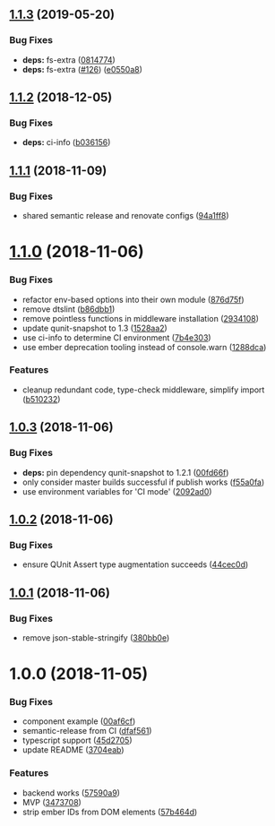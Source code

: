## [1.1.3](https://github.com/mike-north/ember-qunit-snapshots/compare/v1.1.2...v1.1.3) (2019-05-20)


### Bug Fixes

* **deps:** fs-extra ([0814774](https://github.com/mike-north/ember-qunit-snapshots/commit/0814774))
* **deps:** fs-extra ([#126](https://github.com/mike-north/ember-qunit-snapshots/issues/126)) ([e0550a8](https://github.com/mike-north/ember-qunit-snapshots/commit/e0550a8))

## [1.1.2](https://github.com/mike-north/ember-qunit-snapshots/compare/v1.1.1...v1.1.2) (2018-12-05)


### Bug Fixes

* **deps:** ci-info ([b036156](https://github.com/mike-north/ember-qunit-snapshots/commit/b036156))

## [1.1.1](https://github.com/mike-north/ember-qunit-snapshots/compare/v1.1.0...v1.1.1) (2018-11-09)


### Bug Fixes

* shared semantic release and renovate configs ([94a1ff8](https://github.com/mike-north/ember-qunit-snapshots/commit/94a1ff8))

# [1.1.0](https://github.com/mike-north/ember-qunit-snapshots/compare/v1.0.3...v1.1.0) (2018-11-06)


### Bug Fixes

* refactor env-based options into their own module ([876d75f](https://github.com/mike-north/ember-qunit-snapshots/commit/876d75f))
* remove dtslint ([b86dbb1](https://github.com/mike-north/ember-qunit-snapshots/commit/b86dbb1))
* remove pointless functions in middleware installation ([2934108](https://github.com/mike-north/ember-qunit-snapshots/commit/2934108))
* update qunit-snapshot to 1.3 ([1528aa2](https://github.com/mike-north/ember-qunit-snapshots/commit/1528aa2))
* use ci-info to determine CI environment ([7b4e303](https://github.com/mike-north/ember-qunit-snapshots/commit/7b4e303))
* use ember deprecation tooling instead of console.warn ([1288dca](https://github.com/mike-north/ember-qunit-snapshots/commit/1288dca))


### Features

* cleanup redundant code, type-check middleware, simplify import ([b510232](https://github.com/mike-north/ember-qunit-snapshots/commit/b510232))

## [1.0.3](https://github.com/mike-north/ember-qunit-snapshots/compare/v1.0.2...v1.0.3) (2018-11-06)


### Bug Fixes

* **deps:** pin dependency qunit-snapshot to 1.2.1 ([00fd66f](https://github.com/mike-north/ember-qunit-snapshots/commit/00fd66f))
* only consider master builds successful if publish works ([f55a0fa](https://github.com/mike-north/ember-qunit-snapshots/commit/f55a0fa))
* use environment variables for 'CI mode' ([2092ad0](https://github.com/mike-north/ember-qunit-snapshots/commit/2092ad0))

## [1.0.2](https://github.com/mike-north/ember-qunit-snapshots/compare/v1.0.1...v1.0.2) (2018-11-06)


### Bug Fixes

* ensure QUnit Assert type augmentation succeeds ([44cec0d](https://github.com/mike-north/ember-qunit-snapshots/commit/44cec0d))

## [1.0.1](https://github.com/mike-north/ember-qunit-snapshots/compare/v1.0.0...v1.0.1) (2018-11-06)


### Bug Fixes

* remove json-stable-stringify ([380bb0e](https://github.com/mike-north/ember-qunit-snapshots/commit/380bb0e))

# 1.0.0 (2018-11-05)


### Bug Fixes

* component example ([00af6cf](https://github.com/mike-north/ember-qunit-snapshots/commit/00af6cf))
* semantic-release from CI ([dfaf561](https://github.com/mike-north/ember-qunit-snapshots/commit/dfaf561))
* typescript support ([45d2705](https://github.com/mike-north/ember-qunit-snapshots/commit/45d2705))
* update README ([3704eab](https://github.com/mike-north/ember-qunit-snapshots/commit/3704eab))


### Features

* backend works ([57590a9](https://github.com/mike-north/ember-qunit-snapshots/commit/57590a9))
* MVP ([3473708](https://github.com/mike-north/ember-qunit-snapshots/commit/3473708))
* strip ember IDs from DOM elements ([57b464d](https://github.com/mike-north/ember-qunit-snapshots/commit/57b464d))
